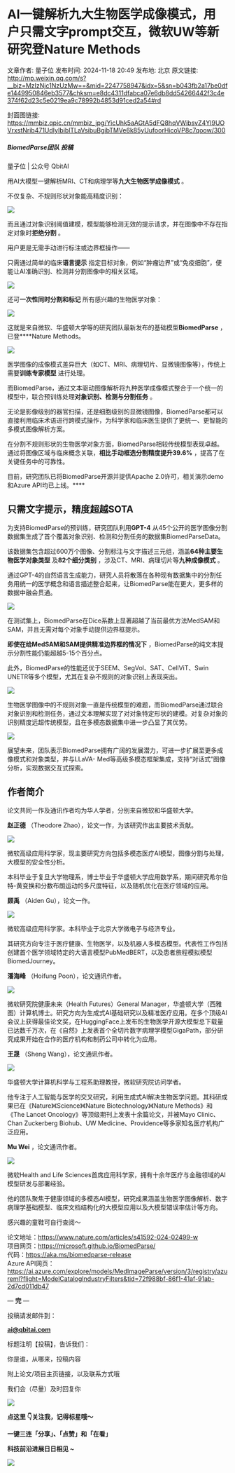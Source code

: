 # AI一键解析九大生物医学成像模式，用户只需文字prompt交互，微软UW等新研究登Nature Methods

文章作者: 量子位
发布时间: 2024-11-18 20:49
发布地: 北京
原文链接: http://mp.weixin.qq.com/s?__biz=MzIzNjc1NzUzMw==&mid=2247758947&idx=5&sn=b043fb2a17be0dfe1449950846eb3577&chksm=e8dc4311dfabca07e6db8dd54266442f3c4e374f62d23c5e0219ea9c78992b4853d91ced2a54#rd

封面图链接: https://mmbiz.qpic.cn/mmbiz_jpg/YicUhk5aAGtA5dFQ8hqVWibsvZ4YI9UOVrxstNrib471UdIyIbiblTLaVsibuBgibTMVe6k85yUufoorHicoVP8c7qoow/300

##### BiomedParse团队 投稿  
量子位 | 公众号 QbitAI

用AI大模型一键解析MRI、CT和病理学等**九大生物医学成像模式** 。

不仅复杂、不规则形状对象能高精度识别：

![](https://mmbiz.qpic.cn/mmbiz_gif/YicUhk5aAGtA5dFQ8hqVWibsvZ4YI9UOVrrn7z4X5UALF8nNtzXBjmVsx7LDOOylxC4aOgvCKhvU29jykIFBmN2g/640?wx_fmt=gif&from=appmsg)

而且通过对象识别阈值建模，模型能够检测无效的提示请求，并在图像中不存在指定对象时**拒绝分割** 。

用户更是无需手动进行标注或边界框操作——

只需通过简单的临床**语言提示** 指定目标对象，例如“肿瘤边界”或“免疫细胞”，便能让AI准确识别、检测并分割图像中的相关区域。

![](https://mmbiz.qpic.cn/mmbiz_gif/YicUhk5aAGtA5dFQ8hqVWibsvZ4YI9UOVrDZfALTxnbH4FT0a1F6bzPD9w2CLdU7SOsAZQFiaQPFC8sOes08uS5Aw/640?wx_fmt=gif&from=appmsg)

还可**一次性同时分割和标记** 所有感兴趣的生物医学对象：

![](https://mmbiz.qpic.cn/mmbiz_gif/YicUhk5aAGtA5dFQ8hqVWibsvZ4YI9UOVrzQNlGFhjMjs3ibackZmzlcUKqZhNoktu1W5hXYU22c73zuMMmwCYnTQ/640?wx_fmt=gif&from=appmsg)

这就是来自微软、华盛顿大学等的研究团队最新发布的基础模型**BiomedParse** ，已登****Nature Methods。

![](https://mmbiz.qpic.cn/mmbiz_png/YicUhk5aAGtAYicDNUomVkrAG8BQ1x0SXqMk6jIrRQ1OsFfXibwqe3oeLXesv7UVztAPOPbtFKxZRv6E8blvic7ScA/640?wx_fmt=png&from=appmsg)

医学图像的成像模式差异巨大（如CT、MRI、病理切片、显微镜图像等），传统上需要**训练专家模型** 进行处理。

而BiomedParse，通过文本驱动图像解析将九种医学成像模式整合于一个统一的模型中，联合预训练处理**对象识别、检测与分割任务** 。

无论是影像级别的器官扫描，还是细胞级别的显微镜图像，BiomedParse都可以直接利用临床术语进行跨模式操作，为科学家和临床医生提供了更统一、更智能的多模式图像解析方案。

在分割不规则形状的生物医学对象方面，BiomedParse相较传统模型表现卓越。通过将图像区域与临床概念关联，**相比手动框选分割精度提升39.6%**
，提高了在关键任务中的可靠性。

目前，研究团队已将BiomedParse开源并提供Apache 2.0许可，相关演示demo和Azure API均已上线。****

## 只需文字提示，精度超越SOTA

为支持BiomedParse的预训练，研究团队利用**GPT-4**
从45个公开的医学图像分割数据集生成了首个覆盖对象识别、检测和分割任务的数据集BiomedParseData。

该数据集包含超过600万个图像、分割标注与文字描述三元组，涵盖**64种主要生物医学对象类型** 及**82个细分类别**
，涉及CT、MRI、病理切片等**九种成像模式** 。

通过GPT-4的自然语言生成能力，研究人员将散落在各种现有数据集中的分割任务用统一的医学概念和语言描述整合起来，让BiomedParse能在更大，更多样的数据中融会贯通。

![](https://mmbiz.qpic.cn/mmbiz_png/YicUhk5aAGtA5dFQ8hqVWibsvZ4YI9UOVriamXP9D4Eicvfk5Y1Hx4c99lCalgT5kGhegW8gibC7RDsT3AzzRpiaBdog/640?wx_fmt=png&from=appmsg)

在测试集上，BiomedParse在Dice系数上显著超越了当前最优方法MedSAM和SAM，并且无需对每个对象手动提供边界框提示。

**即使在给MedSAM和SAM提供精准边界框的情况下** ，BiomedParse的纯文本提示分割性能仍能超越5-15个百分点。

此外，BiomedParse的性能还优于SEEM、SegVol、SAT、CellViT、Swin
UNETR等多个模型，尤其在复杂不规则的对象识别上表现突出。

![](https://mmbiz.qpic.cn/mmbiz_png/YicUhk5aAGtA5dFQ8hqVWibsvZ4YI9UOVrrOCdpRY5ib32WlpxeAVcqFDblYKpxbuXrD50PHyKicmZNBfZIaR7YQpw/640?wx_fmt=png&from=appmsg)

生物医学图像中的不规则对象一直是传统模型的难题，而BiomedParse通过联合对象识别和检测任务，通过文本理解实现了对对象特定形状的建模。对复杂对象的识别精度远超传统模型，且在多模态数据集中进一步凸显了其优势。

![](https://mmbiz.qpic.cn/mmbiz_png/YicUhk5aAGtA5dFQ8hqVWibsvZ4YI9UOVrjr3sibnqRee35nweXPzfIm2C5LIYOyujyzbicNF1TxCyNOL89oO7w8YA/640?wx_fmt=png&from=appmsg)

展望未来，团队表示BiomedParse拥有广阔的发展潜力，可进一步扩展至更多成像模式和对象类型，并与LLaVA-
Med等高级多模态框架集成，支持“对话式”图像分析，实现数据交互式探索。

## 作者简介

论文共同一作及通讯作者均为华人学者，分别来自微软和华盛顿大学。

**赵正德** （Theodore Zhao），论文一作，为该研究作出主要技术贡献。

![](https://mmbiz.qpic.cn/mmbiz_jpg/YicUhk5aAGtA5dFQ8hqVWibsvZ4YI9UOVrTwUWiaJ3ImjVicsaTsdXOX6VibicTXRbkt1foUr7N1RU0OZV21jwJA4lLg/640?wx_fmt=jpeg&from=appmsg)

微软高级应用科学家，现主要研究方向包括多模态医疗AI模型，图像分割与处理，大模型的安全性分析。

本科毕业于复旦大学物理系，博士毕业于华盛顿大学应用数学系，期间研究希尔伯特-黄变换和分数布朗运动的多尺度特征，以及随机优化在医疗领域的应用。

**顾禹** （Aiden Gu），论文一作。

![](https://mmbiz.qpic.cn/mmbiz_jpg/YicUhk5aAGtA5dFQ8hqVWibsvZ4YI9UOVrft4jo1XBTw6iaVKPL1m0k3iaCSavvmDJWVZ5sO5WpjLVMXJQzFKKxt4w/640?wx_fmt=jpeg&from=appmsg)

微软高级应用科学家。本科毕业于北京大学微电子与经济专业。

其研究方向专注于医疗健康、生物医学，以及机器人多模态模型。代表性工作包括创建首个医学领域特定的大语言模型PubMedBERT，以及患者旅程模拟模型BiomedJourney。

**潘海峰** （Hoifung Poon），论文通讯作者。

![](https://mmbiz.qpic.cn/mmbiz_jpg/YicUhk5aAGtAWsfRtwJfDPnq24dgw841GOeUU5LEEyxnj1Bntq61GiaDFztviccJeIvQtnXLBKTdRm5cicWawgFtug/640?wx_fmt=jpeg&from=appmsg)

微软研究院健康未来（Health Futures）General
Manager，华盛顿大学（西雅图）计算机博士。研究方向为生成式AI基础研究以及精准医疗应用。在多个顶级AI会议上获得最佳论文奖，在HuggingFace上发布的生物医学开源大模型总下载量已达数千万次，在《自然》上发表首个全切片数字病理学模型GigaPath，部分研究成果开始在合作的医疗机构和制药公司中转化为应用。

**王晟** （Sheng Wang），论文通讯作者。

![](https://mmbiz.qpic.cn/mmbiz_jpg/YicUhk5aAGtA5dFQ8hqVWibsvZ4YI9UOVr0C2icIevv1upCQHktib8MMSM6MlYPj9yY5kHwqkl7RpgL5zcDzEDuvug/640?wx_fmt=jpeg&from=appmsg)

华盛顿大学计算机科学与工程系助理教授，微软研究院访问学者。

他专注于人工智能与医学的交叉研究，利用生成式AI解决生物医学问题。其科研成果已在《Nature》《Science》《Nature
Biotechnology》《Nature Methods》和《The Lancet Oncology》等顶级期刊上发表十余篇论文，并被Mayo
Clinic、Chan Zuckerberg Biohub、UW Medicine、Providence等多家知名医疗机构广泛应用。

**Mu Wei** ，论文通讯作者。

![](https://mmbiz.qpic.cn/mmbiz_jpg/YicUhk5aAGtA5dFQ8hqVWibsvZ4YI9UOVrr6sbNPtZhY83UxDla3lwY8Khw4HAsHVqauWiaUsCSNmT1aTrKkyDNkA/640?wx_fmt=jpeg&from=appmsg)

微软Health and Life Sciences首席应用科学家，拥有十余年医疗与金融领域的AI模型研发与部署经验。

他的团队聚焦于健康领域的多模态AI模型，研究成果涵盖生物医学图像解析、数字病理学基础模型、临床文档结构化的大模型应用以及大模型错误率估计等方向。

感兴趣的童鞋可自行查阅～

论文地址：https://www.nature.com/articles/s41592-024-02499-w  
项目网页：https://microsoft.github.io/BiomedParse/  
代码：https://aka.ms/biomedparse-release  
Azure
API网页：https://ai.azure.com/explore/models/MedImageParse/version/3/registry/azureml?flight=ModelCatalogIndustryFilters&tid=72f988bf-86f1-41af-91ab-2d7cd011db47

— **完** —

  

投稿请发邮件到：

**ai@qbitai.com**

标题注明【投稿】，告诉我们：

你是谁，从哪来，投稿内容‍

附上论文/项目主页链接，以及联系方式哦

我们会（尽量）及时回复你

![](https://mmbiz.qpic.cn/mmbiz_gif/YicUhk5aAGtC5nGy7YMGhQ0ZJeyibWyL0KVCtiaLEPMyd4Bszuo0bFIOxZOvdmqdxnOosYXyu5aI7MXpyUrUWfz6g/640?wx_fmt=gif&tp=webp&wxfrom=5&wx_lazy=1)

  

**点这里 👇关注我，记得标星哦～**

**一键三连「分享」、「点赞」和「在看」**

**科技前沿进展日日相见 ~**

![](https://mmbiz.qpic.cn/mmbiz_svg/g9RQicMD01M0tYoRQT2cMQRmPS5ZDyrrfzeksiay90KaDzlGBH61icqHxmgFKfvfXtVuwTHV740CDLAaXU1LIfZyoJEpYKcRIiaE/640?wx_fmt=svg&tp=webp&wxfrom=5&wx_lazy=1&wx_co=1)

